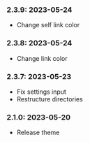### 2.3.9: 2023-05-24

* Change self link color

### 2.3.8: 2023-05-24

* Change link color

### 2.3.7: 2023-05-23

* Fix settings input
* Restructure directories

### 2.1.0: 2023-05-20

* Release theme
